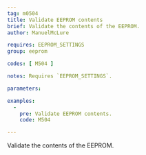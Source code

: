 ```yaml
---
tag: m0504
title: Validate EEPROM contents
brief: Validate the contents of the EEPROM.
author: ManuelMcLure

requires: EEPROM_SETTINGS
group: eeprom

codes: [ M504 ]

notes: Requires `EEPROM_SETTINGS`.

parameters:

examples:
  -
    pre: Validate EEPROM contents.
    code: M504

---
```


Validate the contents of the EEPROM.
